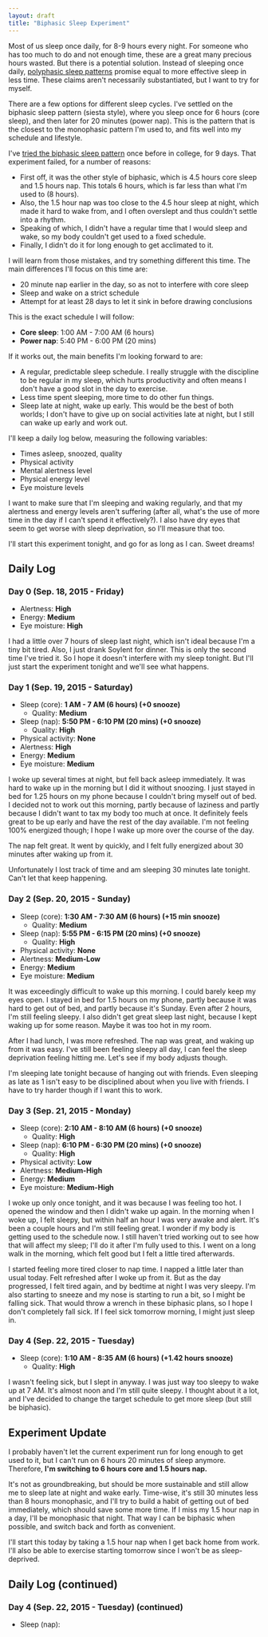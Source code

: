 ```yaml
---
layout: draft
title: "Biphasic Sleep Experiment"
---
```


Most of us sleep once daily, for 8-9 hours every night. For someone who has too much to do and not enough time, these are a great many precious hours wasted. But there is a potential solution. Instead of sleeping once daily, [polyphasic sleep patterns](https://www.wikiwand.com/en/Polyphasic_sleep) promise equal to more effective sleep in less time. These claims aren't necessarily substantiated, but I want to try for myself.

There are a few options for different sleep cycles. I've settled on the biphasic sleep pattern (siesta style), where you sleep once for 6 hours (core sleep), and then later for 20 minutes (power nap). This is the pattern that is the closest to the monophasic pattern I'm used to, and fits well into my schedule and lifestyle.

I've [tried the biphasic sleep pattern](http://biphasicsleepexperiment.blogspot.com/) once before in college, for 9 days. That experiment failed, for a number of reasons:

- First off, it was the other style of biphasic, which is 4.5 hours core sleep and 1.5 hours nap. This totals 6 hours, which is far less than what I'm used to (8 hours).
- Also, the 1.5 hour nap was too close to the 4.5 hour sleep at night, which made it hard to wake from, and I often overslept and thus couldn't settle into a rhythm.
- Speaking of which, I didn't have a regular time that I would sleep and wake, so my body couldn't get used to a fixed schedule.
- Finally, I didn't do it for long enough to get acclimated to it.

I will learn from those mistakes, and try something different this time. The main differences I'll focus on this time are:

- 20 minute nap earlier in the day, so as not to interfere with core sleep
- Sleep and wake on a strict schedule
- Attempt for at least 28 days to let it sink in before drawing conclusions

This is the exact schedule I will follow:

- **Core sleep**: 1:00 AM - 7:00 AM (6 hours)
- **Power nap**: 5:40 PM - 6:00 PM (20 mins)

If it works out, the main benefits I'm looking forward to are:

- A regular, predictable sleep schedule. I really struggle with the discipline to be regular in my sleep, which hurts productivity and often means I don't have a good slot in the day to exercise.
- Less time spent sleeping, more time to do other fun things.
- Sleep late at night, wake up early. This would be the best of both worlds; I don't have to give up on social activities late at night, but I still can wake up early and work out.

I'll keep a daily log below, measuring the following variables:

- Times asleep, snoozed, quality
- Physical activity
- Mental alertness level
- Physical energy level
- Eye moisture levels

I want to make sure that I'm sleeping and waking regularly, and that my alertness and energy levels aren't suffering (after all, what's the use of more time in the day if I can't spend it effectively?). I also have dry eyes that seem to get worse with sleep deprivation, so I'll measure that too.

I'll start this experiment tonight, and go for as long as I can. Sweet dreams!

## Daily Log

### Day 0 (Sep. 18, 2015 - Friday)

* Alertness: **High**
* Energy: **Medium**
* Eye moisture: **High**

I had a little over 7 hours of sleep last night, which isn't ideal because I'm a tiny bit tired. Also, I just drank Soylent for dinner. This is only the second time I've tried it. So I hope it doesn't interfere with my sleep tonight. But I'll just start the experiment tonight and we'll see what happens.

### Day 1 (Sep. 19, 2015 - Saturday)

* Sleep (core): **1 AM - 7 AM (6 hours) (+0 snooze)**
  * Quality: **Medium**
* Sleep (nap): **5:50 PM - 6:10 PM (20 mins) (+0 snooze)**
  * Quality: **High**
* Physical activity: **None**
* Alertness: **High**
* Energy: **Medium**
* Eye moisture: **Medium**

I woke up several times at night, but fell back asleep immediately. It was hard to wake up in the morning but I did it without snoozing. I just stayed in bed for 1.25 hours on my phone because I couldn't bring myself out of bed. I decided not to work out this morning, partly because of laziness and partly because I didn't want to tax my body too much at once. It definitely feels great to be up early and have the rest of the day available. I'm not feeling 100% energized though; I hope I wake up more over the course of the day.

The nap felt great. It went by quickly, and I felt fully energized about 30 minutes after waking up from it.

Unfortunately I lost track of time and am sleeping 30 minutes late tonight. Can't let that keep happening.

### Day 2 (Sep. 20, 2015 - Sunday)

* Sleep (core): **1:30 AM - 7:30 AM (6 hours) (+15 min snooze)**
  * Quality: **Medium**
* Sleep (nap): **5:55 PM - 6:15 PM (20 mins) (+0 snooze)**
  * Quality: **High**
* Physical activity: **None**
* Alertness: **Medium-Low**
* Energy: **Medium**
* Eye moisture: **Medium**

It was exceedingly difficult to wake up this morning. I could barely keep my eyes open. I stayed in bed for 1.5 hours on my phone, partly because it was hard to get out of bed, and partly because it's Sunday. Even after 2 hours, I'm still feeling sleepy. I also didn't get great sleep last night, because I kept waking up for some reason. Maybe it was too hot in my room.

After I had lunch, I was more refreshed. The nap was great, and waking up from it was easy. I've still been feeling sleepy all day, I can feel the sleep deprivation feeling hitting me. Let's see if my body adjusts though.

I'm sleeping late tonight because of hanging out with friends. Even sleeping as late as 1 isn't easy to be disciplined about when you live with friends. I have to try harder though if I want this to work.

### Day 3 (Sep. 21, 2015 - Monday)

* Sleep (core): **2:10 AM - 8:10 AM (6 hours) (+0 snooze)**
  * Quality: **High**
* Sleep (nap): **6:10 PM - 6:30 PM (20 mins) (+0 snooze)**
  * Quality: **High**
* Physical activity: **Low**
* Alertness: **Medium-High**
* Energy: **Medium**
* Eye moisture: **Medium-High**

I woke up only once tonight, and it was because I was feeling too hot. I opened the window and then I didn't wake up again. In the morning when I woke up, I felt sleepy, but within half an hour I was very awake and alert. It's been a couple hours and I'm still feeling great. I wonder if my body is getting used to the schedule now. I still haven't tried working out to see how that will affect my sleep; I'll do it after I'm fully used to this. I went on a long walk in the morning, which felt good but I felt a little tired afterwards.

I started feeling more tired closer to nap time. I napped a little later than usual today. Felt refreshed after I woke up from it. But as the day progressed, I felt tired again, and by bedtime at night I was very sleepy. I'm also starting to sneeze and my nose is starting to run a bit, so I might be falling sick. That would throw a wrench in these biphasic plans, so I hope I don't completely fall sick. If I feel sick tomorrow morning, I might just sleep in.

### Day 4 (Sep. 22, 2015 - Tuesday)

* Sleep (core): **1:10 AM - 8:35 AM (6 hours) (+1.42 hours snooze)**
  * Quality: **High**

I wasn't feeling sick, but I slept in anyway. I was just way too sleepy to wake up at 7 AM. It's almost noon and I'm still quite sleepy. I thought about it a lot, and I've decided to change the target schedule to get more sleep (but still be biphasic).

## Experiment Update

I probably haven't let the current experiment run for long enough to get used to it, but I can't run on 6 hours 20 minutes of sleep anymore. Therefore, **I'm switching to 6 hours core and 1.5 hours nap.**

It's not as groundbreaking, but should be more sustainable and still allow me to sleep late at night and wake early. Time-wise, it's still 30 minutes less than 8 hours monophasic, and I'll try to build a habit of getting out of bed immediately, which should save some more time. If I miss my 1.5 hour nap in a day, I'll be monophasic that night. That way I can be biphasic when possible, and switch back and forth as convenient.

I'll start this today by taking a 1.5 hour nap when I get back home from work. I'll also be able to exercise starting tomorrow since I won't be as sleep-deprived.

## Daily Log (continued)

### Day 4 (Sep. 22, 2015 - Tuesday) (continued)

* Sleep (nap): 